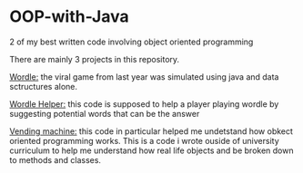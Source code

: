 # OOP-with-Java
2 of my best written code involving object oriented programming

There are mainly 3 projects in this repository.

<ins>Wordle:</ins> the viral game from last year was simulated using java and data sctructures alone.

<ins>Wordle Helper:</ins> this code is supposed to help a player playing wordle by suggesting potential words that can be the answer

<ins>Vending machine:</ins> this code in particular helped me undetstand how obkect oriented programming works. This is a code i wrote ouside of university curriculum to help me understand how real life objects and be broken down to methods and classes.

